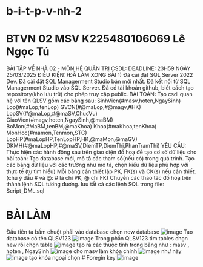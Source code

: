 # b-i-t-p-v-nh-2
#  BTVN 02 MSV K225480106069 Lê Ngọc Tú
BÀI TẬP VỀ NHÀ 02 - MÔN HỆ QUẢN TRỊ CSDL:
DEADLINE: 23H59 NGÀY 25/03/2025
ĐIỀU KIỆN: (ĐÃ LÀM XONG BÀI 1)
Đã cài đặt SQL Server 2022 Dev.
Đã cài đặt SQL Managerment Studio bản mới nhất.
Đã kết nối từ SQL Managerment Studio vào SQL Server.
Đã có tài khoản github, biết cách tạo repository(kho lưu trữ) cho phép truy cập public.
BÀI TOÁN:
Tạo csdl quan hệ với tên QLSV gồm các bảng sau:
SinhVien(#masv,hoten,NgaySinh)
Lop(#maLop,tenLop)
GVCN(#@maLop,#@magv,#HK)
LopSV(#@maLop,#@maSV,ChucVu)
GiaoVien(#magv,hoten,NgaySinh,@maBM)
BoMon(#MaBM,tenBM,@maKhoa)
Khoa(#maKhoa,tenKhoa)
MonHoc(#mamon,Tenmon,STC)
LopHP(#maLopHP,TenLopHP,HK,@maMon,@maGV)
DKMH(#@maLopHP,#@maSV,DiemTP,DiemThi,PhanTramThi)
YÊU CẦU:
Thực hiện các hành động sau trên giao diện đồ hoạ để tạo cơ sở dữ liệu cho bài toán:
Tạo database mới, mô tả các tham số(nếu có) trong quá trình.
Tạo các bảng dữ liệu với các trường như mô tả, chọn kiểu dữ liệu phù hợp với thực tế (tự tìm hiểu)
Mỗi bảng cần thiết lập PK, FK(s) và CK(s) nếu cần thiết. (chú ý dấu # và @: # là chỉ PK, @ chỉ FK)
Chuyển các thao tác đồ hoạ trên thành lệnh SQL tương đương. lưu tất cả các lệnh SQL trong file: Script_DML.sql
# BÀI LÀM 
Đầu tiên ta bấm chuột phải vào database chọn new database
![image](https://github.com/user-attachments/assets/cd45501a-e3da-4e91-bca6-21357f6ddbd7)
Tạo database có tên QLSV123
![image](https://github.com/user-attachments/assets/6fedbe5f-8c76-44cc-b0b6-2a56e8b83bb2)
Trong phần QLSV123 tìm tables chọn new rồi chọn table
![image](https://github.com/user-attachments/assets/83fb4f4f-efa9-49c5-be34-7a7e20e233a4)
tạo ra các thuộc tính trong bảng như : masv , hoten , NgaySinh 
![image](https://github.com/user-attachments/assets/771cc24e-f489-4870-b16e-66fabc815243)
cho masv làm khóa chính 
![image](https://github.com/user-attachments/assets/5ee277be-b0e2-4de7-9be7-926d6f0af33a)
như này 
![image](https://github.com/user-attachments/assets/514d851d-0388-4935-898f-386ec4090c90)
tạo khóa ngoại chọn # Foregin key 
![image](https://github.com/user-attachments/assets/927303df-accc-4e1c-8d55-34754ab346a4)


